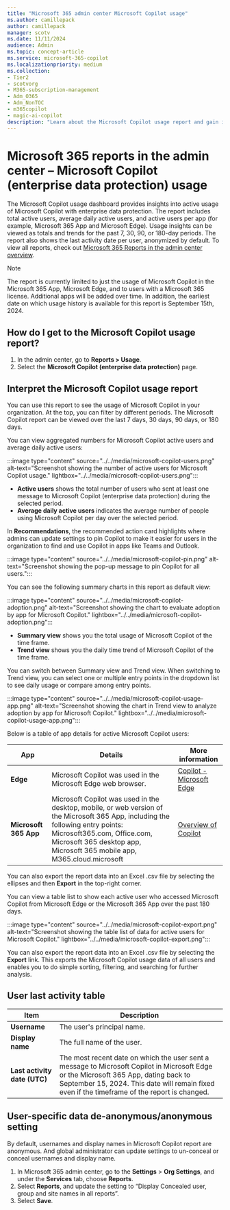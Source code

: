```yaml
---
title: "Microsoft 365 admin center Microsoft Copilot usage"
ms.author: camillepack
author: camillepack
manager: scotv
ms.date: 11/11/2024
audience: Admin
ms.topic: concept-article
ms.service: microsoft-365-copilot
ms.localizationpriority: medium
ms.collection: 
- Tier2
- scotvorg
- M365-subscription-management
- Adm_O365
- Adm_NonTOC
- m365copilot
- magic-ai-copilot
description: "Learn about the Microsoft Copilot usage report and gain insights into the Microsoft Copilot activity in your organization."
---
```


# Microsoft 365 reports in the admin center – Microsoft Copilot (enterprise data protection) usage

The Microsoft Copilot usage dashboard provides insights into active usage of Microsoft Copilot with enterprise data protection. The report includes total active users, average daily active users, and active users per app (for example, Microsoft 365 App and Microsoft Edge). Usage insights can be viewed as totals and trends for the past 7, 30, 90, or 180-day periods. The report also shows the last activity date per user, anonymized by default. To view all reports, check out [Microsoft 365 Reports in the admin center overview](activity-reports.md).

> [!NOTE]
> The report is currently limited to just the usage of Microsoft Copilot in the Microsoft 365 App, Microsoft Edge, and to users with a Microsoft 365 license. Additional apps will be added over time. In addition, the earliest date on which usage history is available for this report is September 15th, 2024.

## How do I get to the Microsoft Copilot usage report?

1. In the admin center, go to **Reports > Usage**.
2. Select the **Microsoft Copilot (enterprise data protection)** page.

## Interpret the Microsoft Copilot usage report

You can use this report to see the usage of Microsoft Copilot in your organization. At the top, you can filter by different periods. The Microsoft Copilot report can be viewed over the last 7 days, 30 days, 90 days, or 180 days.

You can view aggregated numbers for Microsoft Copilot active users and average daily active users:

:::image type="content" source="../../media/microsoft-copilot-users.png" alt-text="Screenshot showing the number of active users for Microsoft Copilot usage." lightbox="../../media/microsoft-copilot-users.png":::

- **Active users** shows the total number of users who sent at least one message to Microsoft Copilot (enterprise data protection) during the selected period.
- **Average daily active users** indicates the average number of people using Microsoft Copilot per day over the selected period.

In **Recommendations**, the recommended action card highlights where admins can update settings to pin Copilot to make it easier for users in the organization to find and use Copilot in apps like Teams and Outlook.

:::image type="content" source="../../media/microsoft-copilot-pin.png" alt-text="Screenshot showing the pop-up message to pin Copilot for all users.":::

You can see the following summary charts in this report as default view:

:::image type="content" source="../../media/microsoft-copilot-adoption.png" alt-text="Screenshot showing the chart to evaluate adoption by app for Microsoft Copilot." lightbox="../../media/microsoft-copilot-adoption.png":::

- **Summary view** shows you the total usage of Microsoft Copilot of the time frame.
- **Trend view** shows you the daily time trend of Microsoft Copilot of the time frame.

You can switch between Summary view and Trend view. When switching to Trend view, you can select one or multiple entry points in the dropdown list to see daily usage or compare among entry points.

:::image type="content" source="../../media/microsoft-copilot-usage-app.png" alt-text="Screenshot showing the chart in Trend view to analyze adoption by app for Microsoft Copilot." lightbox="../../media/microsoft-copilot-usage-app.png":::

Below is a table of app details for active Microsoft Copilot users:

| App               | Details                                                                 | More information |
|-------------------|-------------------------------------------------------------------------|------------------|
| **Edge**          | Microsoft Copilot was used in the Microsoft Edge web browser.                     | [Copilot - Microsoft Edge](https://www.microsoft.com/edge/features/copilot) |
| **Microsoft 365 App** | Microsoft Copilot was used in the desktop, mobile, or web version of the Microsoft 365 App, including the following entry points: Microsoft365.com, Office.com, Microsoft 365 desktop app, Microsoft 365 mobile app, M365.cloud.microsoft | [Overview of Copilot](/copilot/overview) |

You can also export the report data into an Excel .csv file by selecting the ellipses and then **Export** in the top-right corner.

You can view a table list to show each active user who accessed Microsoft Copilot from Microsoft Edge or the Microsoft 365 App over the past 180 days.

:::image type="content" source="../../media/microsoft-copilot-export.png" alt-text="Screenshot showing the table list of data for active users for Microsoft Copilot." lightbox="../../media/microsoft-copilot-export.png":::

You can also export the report data into an Excel .csv file by selecting the **Export** link. This exports the Microsoft Copilot usage data of all users and enables you to do simple sorting, filtering, and searching for further analysis.

## User last activity table

| Item                        | Description                                                                 |
|-----------------------------|-----------------------------------------------------------------------------|
| **Username**                | The user's principal name.                                                  |
| **Display name**            | The full name of the user.                                                  |
| **Last activity date (UTC)**| The most recent date on which the user sent a message to Microsoft Copilot in Microsoft Edge or the Microsoft 365 App, dating back to September 15, 2024. This date will remain fixed even if the timeframe of the report is changed. |

## User-specific data de-anonymous/anonymous setting

By default, usernames and display names in Microsoft Copilot report are anonymous. And global administrator can update settings to un-conceal or conceal usernames and display name.

1. In Microsoft 365 admin center, go to the **Settings** > **Org Settings**, and under the **Services** tab, choose **Reports**.
2. Select **Reports**, and update the setting to “Display Concealed user, group and site names in all reports”.
3. Select **Save**.
